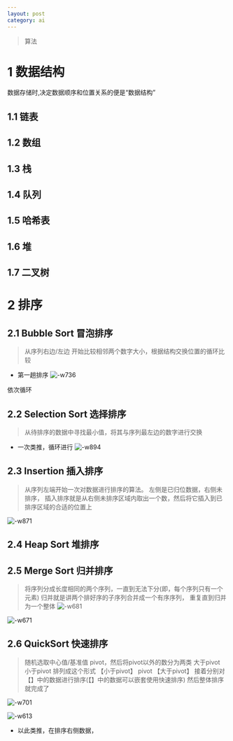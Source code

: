 ```yaml
---
layout: post
category: ai
---
```

> 算法

# 1 数据结构
数据存储时,决定数据顺序和位置关系的便是“数据结构”
## 1.1 链表
## 1.2 数组
## 1.3 栈
## 1.4 队列
## 1.5 哈希表
## 1.6 堆
## 1.7 二叉树

# 2 排序
## 2.1 Bubble Sort 冒泡排序
> 从序列右边/左边 开始比较相邻两个数字大小，根据结构交换位置的循环比较

- 第一趟排序
![-w736](/assets/img//15649960636940.jpg)

依次循环
## 2.2 Selection Sort 选择排序
>从待排序的数据中寻找最小值，将其与序列最左边的数字进行交换

- 一次类推，循环进行 
![-w894](/assets/img//15649971518014.jpg)

## 2.3 Insertion 插入排序
> 从序列左端开始一次对数据进行排序的算法。 左侧是已归位数据，右侧未排序，
> 插入排序就是从右侧未排序区域内取出一个数，然后将它插入到已排序区域的合适的位置上

![-w871](/assets/img//15649980684617.jpg)

## 2.4 Heap Sort 堆排序

## 2.5 Merge Sort 归并排序
>将序列分成长度相同的两个序列，一直到无法下分(即，每个序列只有一个元素)
>归并就是讲两个排好序的子序列合并成一个有序序列，
>重复直到归并为一个整体
![-w681](/assets/img//15650013493575.jpg)

![-w671](/assets/img//15650018047681.jpg)



## 2.6 QuickSort 快速排序
> 随机选取中心值/基准值 pivot，然后将pivot以外的数分为两类
> 大于pivot
> 小于pivot
> 排列成这个形式
> 【小于pivot】 pivot 【大于pivot】
> 接着分别对【】中的数据进行排序(【】中的数据可以嵌套使用快速排序)
> 然后整体排序就完成了

![-w701](/assets/img//15649994012329.jpg)

![-w613](/assets/img//15649999048792.jpg)

- 以此类推，在排序右侧数据，
